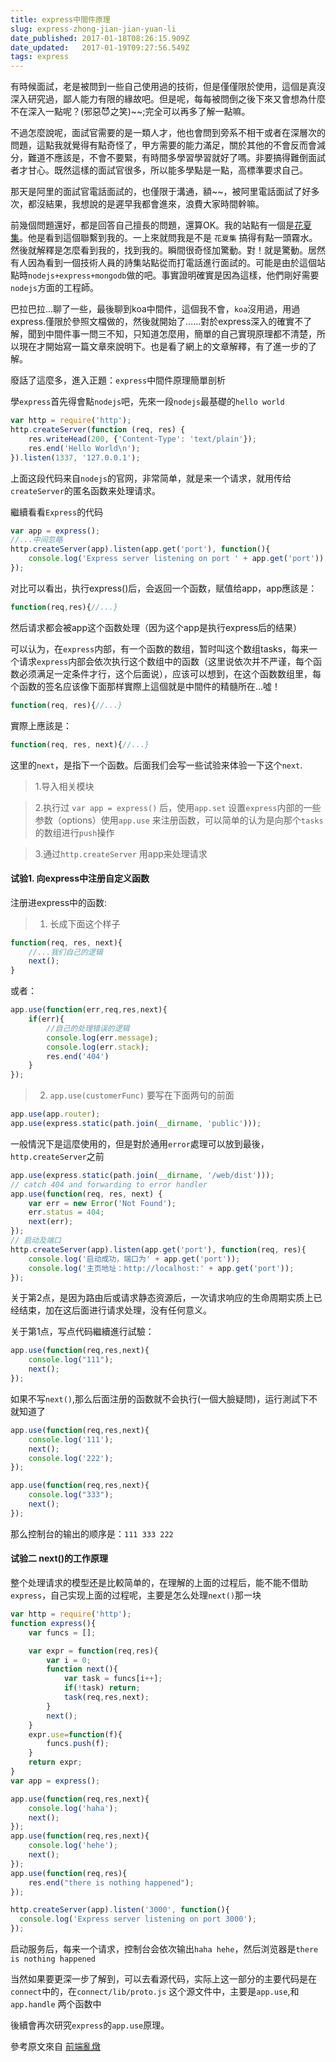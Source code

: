 ```yaml
---
title: express中間件原理
slug: express-zhong-jian-jian-yuan-li
date_published: 2017-01-18T08:26:15.909Z
date_updated:   2017-01-19T09:27:56.549Z
tags: express
---
```


有時候面試，老是被問到一些自己使用過的技術，但是僅僅限於使用，這個是真沒深入研究過，鄙人能力有限的緣故吧。但是呢，每每被問倒之後下來又會想為什麼不在深入一點呢？(邪惡😈之笑)~\~;完全可以再多了解一點嘛。

不過怎麼說呢，面試官需要的是一類人才，他也會問到旁系不相干或者在深層次的問題，這點我就覺得有點奇怪了，甲方需要的能力滿足，關於其他的不會反而會減分，難道不應該是，不會不要緊，有時間多學習學習就好了嗎。非要搞得難倒面試者才甘心。既然這樣的面試官很多，所以能多學點是一點，高標準要求自己。

那天是阿里的面試官電話面試的，也僅限于溝通，額~\~，被阿里電話面試了好多次，都沒結果，我想說的是遲早我都會進來，浪費大家時間幹嘛。 

前幾個問題還好，都是回答自己擅長的問題，還算OK。我的站點有一個是[花夏集](http://www.huar.love/hua)。他是看到這個聯繫到我的。一上來就問我是不是 `花夏集` 搞得有點一頭霧水。然後就解釋是怎麼看到我的，找到我的。瞬間很奇怪加驚動。對！就是驚動。居然有人因為看到一個技術人員的詩集站點從而打電話進行面試的。可能是由於這個站點時`nodejs+express+mongodb`做的吧。事實證明確實是因為這樣，他們剛好需要`nodejs`方面的工程師。

巴拉巴拉...聊了一些，最後聊到koa中間件，這個我不會，`koa`沒用過，用過express.僅限於參照文檔做的，然後就開始了......對於express深入的確實不了解，聞到中間件事一問三不知，只知道怎麼用，簡單的自己實現原理都不清楚，所以現在才開始寫一篇文章來說明下。也是看了網上的文章解釋，有了進一步的了解。

廢話了這麼多，進入正題：`express`中間件原理簡單剖析

學`express`首先得會點`nodejs`吧，先來一段`nodejs`最基礎的`hello world`

```js
var http = require('http');
http.createServer(function (req, res) {
    res.writeHead(200, {'Content-Type': 'text/plain'});
    res.end('Hello World\n');
}).listen(1337, '127.0.0.1');

```

上面这段代码来自`nodejs`的官网，非常简单，就是来一个请求，就用传给`createServer`的匿名函数来处理请求。

繼續看看`Express`的代码

```js
var app = express();
//...中间忽略
http.createServer(app).listen(app.get('port'), function(){
    console.log('Express server listening on port ' + app.get('port'));
});

```

对比可以看出，执行express()后，会返回一个函数，赋值给app，app應該是：

```js
function(req,res){//...}
```

然后请求都会被app这个函数处理（因为这个app是执行express后的结果）

可以认为，在`express`内部，有一个函数的数组，暂时叫这个数组tasks，每来一个请求`express`内部会依次执行这个数组中的函数（这里说依次并不严谨，每个函数必须满足一定条件才行，这个后面说），应该可以想到，在这个函数数组里，每个函数的签名应该像下面那样實際上這個就是中間件的精髓所在...噓！

```js
function(req, res){//...}
```

實際上應該是：

```js
function(req, res, next){//...}
```

这里的`next`，是指下一个函数。后面我们会写一些试验来体验一下这个`next`.


> 1.导入相关模块

> 2.执行过 `var app = express()` 后，使用`app.set` 设置`express`内部的一些参数（options）使用`app.use` 来注册函数，可以简单的认为是向那个`tasks`的数组进行`push`操作

> 3.通过`http.createServer` 用app来处理请求


#### 试验1. 向express中注册自定义函数

注册进express中的函数:

> 1. 长成下面这个样子

```js
function(req, res, next){
    //...我们自己的逻辑
    next();
}

```

或者：

```js
app.use(function(err,req,res,next){
    if(err){
        //自己的处理错误的逻辑
        console.log(err.message);
        console.log(err.stack);
        res.end('404')  
    }
});
```

> 2. `app.use(customerFunc)` 要写在下面两句的前面

```js
app.use(app.router);
app.use(express.static(path.join(__dirname, 'public')));

```
一般情況下是這麼使用的，但是對於通用`error`處理可以放到最後，`http.createServer`之前

```js
app.use(express.static(path.join(__dirname, '/web/dist')));
// catch 404 and forwarding to error handler
app.use(function(req, res, next) {
    var err = new Error('Not Found');
    err.status = 404;
    next(err);
});
// 启动及端口
http.createServer(app).listen(app.get('port'), function(req, res){
    console.log('启动成功，端口为' + app.get('port'));
    console.log('主页地址：http://localhost:' + app.get('port'));
});
```

关于第2点，是因为路由后或请求静态资源后，一次请求响应的生命周期实质上已经结束，加在这后面进行请求处理，没有任何意义。

关于第1点，写点代码繼續進行試驗：

```js
app.use(function(req,res,next){
    console.log("111");
    next();
});

```

如果不写`next()`,那么后面注册的函数就不会执行(一個大臉疑問)，运行測試下不就知道了

```js
app.use(function(req,res,next){
    console.log('111');
    next();
    console.log('222');
});

app.use(function(req,res,next){
    console.log("333");
    next();
});
```

那么控制台的输出的顺序是：`111 333 222`

#### 试验二 next()的工作原理

整个处理请求的模型还是比較简单的，在理解的上面的过程后，能不能不借助`express`，自己实现上面的过程呢，主要是怎么处理`next()`那一块

```js
var http = require('http');
function express(){
    var funcs = [];

    var expr = function(req,res){
        var i = 0;
        function next(){            
            var task = funcs[i++];
            if(!task) return;
            task(req,res,next);
        }
        next();
    }
    expr.use=function(f){
        funcs.push(f);
    }
    return expr;
}
var app = express();

app.use(function(req,res,next){
    console.log('haha');
    next();
});
app.use(function(req,res,next){
    console.log('hehe');
    next();
});
app.use(function(req,res){
    res.end("there is nothing happened");
});

http.createServer(app).listen('3000', function(){
  console.log('Express server listening on port 3000');
});

```

启动服务后，每来一个请求，控制台会依次输出`haha hehe`，然后浏览器是`there is nothing happened`

当然如果要更深一步了解到，可以去看源代码，实际上这一部分的主要代码是在`connect`中的，在`connect/lib/proto.js` 这个源文件中，主要是`app.use`,和`app.handle` 两个函数中

後續會再次研究`express`的`app.use`原理。

參考原文來自 [前端亂燉](http://www.html-js.com)

